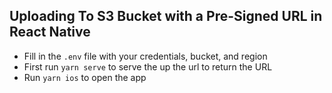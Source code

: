 ## Uploading To S3 Bucket with a Pre-Signed URL in React Native

- Fill in the `.env` file with your credentials, bucket, and region
- First run `yarn serve` to serve the up the url to return the URL
- Run `yarn ios` to open the app
